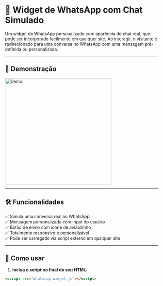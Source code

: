 # 💬 Widget de WhatsApp com Chat Simulado

Um widget de WhatsApp personalizado com aparência de chat real, que pode ser incorporado facilmente em qualquer site. Ao interagir, o visitante é redirecionado para uma conversa no WhatsApp com uma mensagem pré-definida ou personalizada.

---

## 🚀 Demonstração

<img src="https://user-images.githubusercontent.com/whatsapp-demo-gif.gif" alt="Demo" width="350"/>

---

## 🛠 Funcionalidades

✅ Simula uma conversa real no WhatsApp  
✅ Mensagem personalizada com input do usuário  
✅ Botão de envio com ícone de aviãozinho  
✅ Totalmente responsivo e personalizável  
✅ Pode ser carregado via script externo em qualquer site

---

## 🔧 Como usar

1. **Inclua o script no final do seu HTML:**
   
```html
<script src="whatsapp-widget.js"></script>
